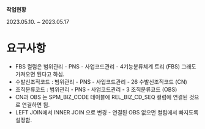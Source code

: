 **작업현황**

2023.05.10. ~ 2023.05.17

# 요구사항

- FBS 컬럼은 범위관리 - PNS - 사업코드관리 - 4기능분류체계 트리 (FBS) 그래도 가져오면 된다고 하심.
- 수발신조직코드 : 범위관리 - PNS - 사업코드관리 - 26 수발신조직코드 (CN)
- 조직분류코드 : 범위관리 - PNS - 사업코드관리 - 3 조직분류코드 (OBS)
- CN과 OBS 는 SPM_BIZ_CODE 테이블에 REL_BIZ_CD_SEQ 컬럼에 연결된 것으로 연결하면 됨.
- LEFT JOIN에서 INNER JOIN 으로 변경 - 연결된 OBS 없으면 컬럼에서 빠지도록 설정함.
